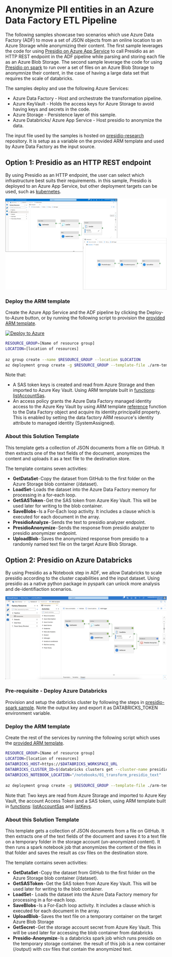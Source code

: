 # Anonymize PII entities in an Azure Data Factory ETL Pipeline

The following samples showcase two scenarios which use Azure Data Factory (ADF) to move a set of JSON objects from an online location to an Azure Storage while anonymizing their content.
The first sample leverages the code for using [Presidio on Azure App Service](../app-service/index.md) to call Presidio as an HTTP REST endpoint in the ADF pipeline while parsing and storing each file as an Azure Blob Storage.
The second sample leverage the code for using [Presidio on spark](../spark/index.md) to run over a set of files on an Azure Blob Storage to anonymnize their content, in the case of having a large data set that requires the scale of databricks.

The samples deploy and use the following Azure Services:

* Azure Data Factory - Host and orchestrate the transformation pipeline.
* Azure KeyVault - Holds the access keys for Azure Storage to avoid having keys and secrets in the code.
* Azure Storage - Persistence layer of this sample.
* Azure Databricks/ Azure App Service - Host presidio to anonymize the data.

The input file used by the samples is hosted on [presidio-research](https://github.com/microsoft/presidio-research/) repository. It is setup as a variable on the provided ARM template and used by Azure Data Factory as the input source.

## Option 1: Presidio as an HTTP REST endpoint

By using Presidio as an HTTP endpoint, the user can select which infrastructure best suits their requirements. in this sample, Presidio is deployed to an Azure App Service, but other deployment targets can be used, such as [kubernetes](../k8s/index.md).

![ADF-App-Service](images/adf-app-service-screenshot.png)

### Deploy the ARM template

Create the Azure App Service and the ADF pipeline by clicking the Deploy-to-Azure button, or by running the following script to provision the [provided ARM template](./arm-templates/azure-deploy-adf-app-service.json).

[![Deploy to Azure](https://aka.ms/deploytoazurebutton)](https://portal.azure.com/#create/Microsoft.Template/uri/https%3A%2F%2Fraw.githubusercontent.com%2Fmicrosoft%2Fpresidio%2Fmain%2Fdocs%2Fsamples%2Fdeployments%2Fdata-factory%2Farm-templates%2Fazure-deploy-adf-app-service.json)


```bash
RESOURCE_GROUP=[Name of resource group]
LOCATION=[location of resources]

az group create --name $RESOURCE_GROUP --location $LOCATION
az deployment group create -g $RESOURCE_GROUP --template-file ./arm-templates/azure-deploy-adf-app-service.json
```

Note that:

* A SAS token keys is created and read from Azure Storage and then imported to Azure Key Vault. Using ARM template built in [functions](https://docs.microsoft.com/en-us/azure/azure-resource-manager/templates/template-functions): [listAccountSas](https://docs.microsoft.com/en-us/rest/api/storagerp/storageaccounts/listaccountsas).
* An access policy grants the Azure Data Factory managed identity access to the Azure Key Vault by using ARM template [reference](https://docs.microsoft.com/en-us/azure/azure-resource-manager/templates/template-functions-resource?tabs=json#reference) function to the Data Factory object and acquire its identity.principalId property. This is enabled by setting the data factory ARM resource's identity attribute to managed identity (SystemAssigned).

### About this Solution Template

This template gets a collection of JSON documents from a file on GitHub. It then extracts one of the text fields of the document, anonymizes the content and uploads it as a text file to the destination store.

The template contains seven activities:

* **GetDataSet**- Copy the dataset from GitHub to the first folder on the Azure Storage blob container (/dataset).
* **LoadSet**- Loads the dataset into the Azure Data Factory memory for processing in a for-each loop.
* **GetSASToken** - Get the SAS token from Azure Key Vault. This will be used later for writing to the blob container.
* **SaveBlobs** - Is a For-Each loop activity. It includes a clause which is executed for each document in the array.
* **PresidioAnalyze** - Sends the text to presidio analyzer endpoint.
* **PresidioAnonymize** - Sends the response from presidio analyzer to presidio anonymizer endpoint.
* **UploadBlob** - Saves the anonymized response from presidio to a randomly named text file on the target Azure Blob Storage.

## Option 2: Presidio on Azure Databricks

By using Presidio as a Notebook step in ADF, we allow Databricks to scale presidio according to the cluster capabilities and the input dataset. Using presidio as a native python package in pyspark can unlock more analysis and de-identifiaction scenarios.

![ADF-Databricks](images/adf-databricks-screenshot.png)

### Pre-requisite - Deploy Azure Databricks

Provision and setup the datbricks cluster by following the steps in [presidio-spark sample](../spark/index.md#Azure-Databricks).
Note the output key and export it as DATABRICKS_TOKEN environment variable.

### Deploy the ARM template

Create the rest of the services by running the following script which uses the [provided ARM template](./arm-templates/azure-deploy-adf-databricks.json).

```bash
RESOURCE_GROUP=[Name of resource group]
LOCATION=[location of resources]
DATABRICKS_HOST=https://$DATABRICKS_WORKSPACE_URL
DATABRICKS_CLUSTER_ID=$(databricks clusters get --cluster-name presidio_cluster | jq -r .cluster_id)
DATABRICKS_NOTEBOOK_LOCATION="/notebooks/01_transform_presidio_text"

az deployment group create -g $RESOURCE_GROUP --template-file ./arm-templates/azure-deploy-adf-databricks.json --parameters Databricks_accessToken=$DATABRICKS_TOKEN Databricks_clusterId=$DATABRICKS_CLUSTER_ID Databricks_notebookLocation=$DATABRICKS_NOTEBOOK_LOCATION Databricks_workSpaceUrl=$DATABRICKS_HOST AzureBlobStorage_accountName=$STORAGE_ACCOUNT_NAME AzureBlobStorage_cotainerName=$STORAGE_CONTAINER_NAME
```

Note that:
Two keys are read from Azure Storage and imported to Azure Key Vault, the account Access Token and a SAS token, using ARM template built in [functions](https://docs.microsoft.com/en-us/azure/azure-resource-manager/templates/template-functions): [listAccountSas](https://docs.microsoft.com/en-us/rest/api/storagerp/storageaccounts/listaccountsas) and [listKeys](https://docs.microsoft.com/en-us/rest/api/storagerp/storageaccounts/listkeys).

### About this Solution Template

This template gets a collection of JSON documents from a file on GitHub. It then extracts one of the text fields of the document and saves it to a text file on a temporary folder in the storage account (un-anonymized content). It then runs a spark notebook job that anonymizes the content of the files in that folder and saves the result as csv files on the destination store.

The template contains seven activities:

* **GetDataSet** - Copy the dataset from GitHub to the first folder on the Azure Storage blob container (/dataset).
* **GetSASToken** - Get the SAS token from Azure Key Vault. This will be used later for writing to the blob container.
* **LoadSet** -  Loads the dataset into the Azure Data Factory memory for processing in a for-each loop.
* **SaveBlobs** - Is a For-Each loop activity. It includes a clause which is executed for each document in the array.
* **UploadBlob** - Saves the text file on a temporary container on the target Azure Blob Storage
* **GetSecret** - Get the storage account secret from Azure Key Vault. This will be used later for accessing the blob container from databricks
* **Presidio-Anonymize** - Is a databricks spark job which runs presidio on the temporary storage container. the result of this job is a new container (/output) with csv files that contain the anonymized text.
